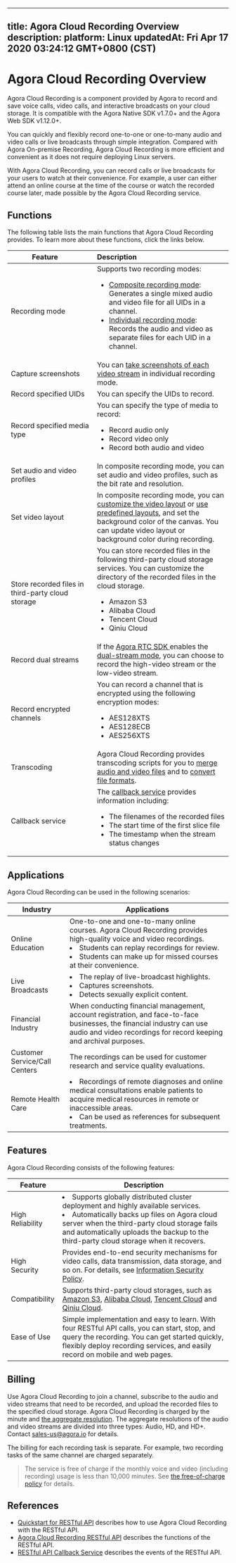 
---
title: Agora Cloud Recording Overview
description: 
platform: Linux
updatedAt: Fri Apr 17 2020 03:24:12 GMT+0800 (CST)
---
# Agora Cloud Recording Overview
Agora Cloud Recording is a component provided by Agora to record and save voice calls, video calls, and interactive broadcasts on your cloud storage. It is compatible with the Agora Native SDK v1.7.0+ and the Agora Web SDK v1.12.0+. 

You can quickly and flexibly record one-to-one or one-to-many audio and video calls or live broadcasts through simple integration. Compared with Agora On-premise Recording, Agora Cloud Recording is more efficient and convenient as it does not require deploying Linux servers.

With Agora Cloud Recording, you can record calls or live broadcasts for your users to watch at their convenience. For example, a user can either attend an online course at the time of the course or watch the recorded course later, made possible by the Agora Cloud Recording service.

## Functions

The following table lists the main functions that Agora Cloud Recording provides. To learn more about these functions, click the links below.

| <span style="white-space:nowrap;">&emsp;&emsp;&emsp;Feature&emsp;&emsp;&emsp;</span>    | Description                                                  |
| :------------------------------------------------ | :----------------------------------------------------------- |
| Recording mode                                    | Supports two recording modes:<ul><li>[Composite recording mode](../../en/cloud-recording/cloud_recording_composite_mode.md): Generates a single mixed audio and video file for all UIDs in a channel.</li><li>[Individual recording mode](../../en/cloud-recording/cloud_recording_individual_mode.md): Records the audio and video as separate files for each UID in a channel.</li></ul> |
| Capture screenshots                           | You can [take screenshots of each video stream](../../en/cloud-recording/cloud_recording_screen_capture.md) in individual recording mode.                |
| Record specified UIDs                             | You can specify the UIDs to record.             |
| Record specified media type                       | You can specify the type of media to record:<ul><li>Record audio only</li><li>Record video only</li><li>Record both audio and video</li></ul>|
| Set audio and video profiles                      | In composite recording mode, you can set audio and video profiles, such as the bit rate and resolution. |
| Set video layout                                  | In composite recording mode, you can [customize the video layout](https://docs.agora.io/en/cloud-recording/cloud_recording_layout?platform=Linux#a-namecustomacustomize-the-video-layout) or [use predefined layouts](https://docs.agora.io/en/cloud-recording/cloud_recording_layout?platform=Linux#a-namepredefinedaselect-from-the-predefined-layout-types), and set the background color of the canvas. You can update video layout or background color during recording. |
| Store recorded files in third-party cloud storage | You can store recorded files in the following third-party cloud storage services. You can customize the directory of the recorded files in the cloud storage.<ul><li>Amazon S3</li><li>Alibaba Cloud</li><li>Tencent Cloud</li><li>Qiniu Cloud</li>|
| Record dual streams                               | If the [Agora RTC SDK ](https://docs.agora.io/en/Agora%20Platform/terms?platform=All%20Platforms#rtc-sdk)enables the [dual-stream mode](https://docs.agora.io/en/Agora%20Platform/terms?platform=All%20Platforms#dual-stream), you can choose to record the high-video stream or the low-video stream. |
| Record encrypted channels                         | You can record a channel that is encrypted using the following encryption modes:<ul><li>AES128XTS</li><li>AES128ECB</li><li>AES256XTS</li></ul> |
| Transcoding                               | Agora Cloud Recording provides transcoding scripts for you to [merge audio and video files](https://docs.agora.io/en/cloud-recording/cloud_recording_merge_files?platform=All%20Platforms) and to [convert file formats](https://docs.agora.io/en/cloud-recording/cloud_recording_convert_format?platform=All%20Platforms). |
| Callback service                                  | The [callback service](https://docs.agora.io/en/cloud-recording/cloud_recording_callback_rest?platform=All%20Platforms) provides information including:<ul><li>The filenames of the recorded files</li><li>The start time of the first slice file</li><li>The timestamp when the stream status changes</li></ul> |

## Applications

Agora Cloud Recording can be used in the following scenarios:

| Industry                      | Applications                                                 |
| ----------------------------- | ------------------------------------------------------------ |
| Online Education              | One-to-one and one-to-many online courses. Agora Cloud Recording provides high-quality voice and video recordings. <li>Students can replay recordings for review.</li><li>Students can make up for missed courses at their convenience.</li> |
| Live Broadcasts               | <li>The replay of live-broadcast highlights.</li><li>Captures screenshots.</li><li>Detects sexually explicit content.</li> |
| Financial Industry            | When conducting financial management, account registration, and face-to-face businesses, the financial industry can use audio and video recordings for record keeping and archival purposes. |
| Customer Service/Call Centers | The recordings can be used for customer research and service quality evaluations. |
| Remote Health Care            | <li>Recordings of remote diagnoses and online medical consultations enable patients to acquire medical resources in remote or inaccessible areas. </li><li> Can be used as references for subsequent treatments.</li> |

## Features

Agora Cloud Recording consists of the following features:

| Feature          | Description                                                  |
| ---------------- | ------------------------------------------------------------ |
| High Reliability | <li>Supports globally distributed cluster deployment and highly available services.</li><li>Automatically backs up files on Agora cloud server when the third-party cloud storage fails and automatically uploads the backup to the third-party cloud storage when it recovers.</li> |
| High Security    | Provides end-to-end security mechanisms for video calls, data transmission, data storage, and so on. For details, see [Information Security Policy](../../en/Agora%20Platform/security.md). |
| Compatibility    | Supports third-party cloud storages, such as [Amazon S3](https://aws.amazon.com/s3/?nc1=h_ls), [Alibaba Cloud](https://www.alibabacloud.com/product/oss), [Tencent Cloud](https://intl.cloud.tencent.com/product/cos) and [Qiniu Cloud](https://www.qiniu.com/en/products/kodo). |
| Ease of Use      | Simple implementation and easy to learn. With four RESTful API calls, you can start, stop, and query the recording. You can get started quickly, flexibly deploy recording services, and easily record on mobile and web pages. |

## Billing

Use Agora Cloud Recording to join a channel, subscribe to the audio and video streams that need to be recorded, and upload the recorded files to the specified cloud storage. Agora Cloud Recording is charged by the minute and [the aggregate resolution](https://docs.agora.io/en/faq/video_billing#calculating-the-recording-aggregate-resolution). The aggregate resolutions of the audio and video streams are divided into three types: Audio, HD, and HD+. Contact [sales-us@agora.io](mailto:sales-us@agora.io) for details.

The billing for each recording task is separate. For example, two recording tasks of the same channel are charged separately.

> The service is free of charge if the monthly voice and video (including recording) usage is less than 10,000 minutes. See [the free-of-charge policy](https://docs.agora.io/en/faq/billing_free) for details.

## References

- [Quickstart for RESTful API](../../en/cloud-recording/cloud_recording_rest.md) describes how to use Agora Cloud Recording with the RESTful API.
- [Agora Cloud Recording RESTful API](https://docs.agora.io/en/cloud-recording/restfulapi) describes the functions of the RESTful API.
- [RESTful API Callback Service](../../en/cloud-recording/cloud_recording_callback_rest.md) describes the events of the RESTful API.
